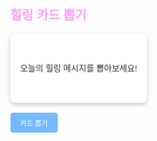 <!DOCTYPE html>
<html lang="ko">
<head>
  <meta charset="UTF-8">
  <meta name="viewport" content="width=device-width, initial-scale=1.0">
  <title>힐링 카드 뽑기</title>
  <link href="https://fonts.googleapis.com/css2?family=Cute+Font&family=Gaegu&display=swap" rel="stylesheet">
  <style>
    body {
      margin: 0;
      font-family: 'Poppins', sans-serif;
      height: 100vh;
      display: flex;
      justify-content: center;
      align-items: center;
      background-image: url('https://images.unsplash.com/photo-1448375240586-882707db888b?q=80&w=2670&auto=format&fit=crop&ixlib=rb-4.0.3&ixid=M3wxMjA3fDB8MHxwaG90by1wYWdlfHx8fGVufDB8fHx8fA%3D%3D');
      background-size: cover;
      background-position: center;
      background-attachment: fixed;
      color: #ffffff;
    }
    
    .container {
      text-align: center;
      background-color: rgba(0, 0, 0, 0.6);
      padding: 20px;
      border-radius: 15px;
      box-shadow: 0 4px 6px rgba(0, 0, 0, 0.2);
      max-width: 400px;
    }
    
    h1 {
      font-size: 1.8em;
      margin-bottom: 20px;
      color: #ff9ff3;
      font-family: "Gaegu", sans-serif;
    }
    
    .card {
      background-color: rgba(255, 255, 255, 0.9);
      padding: 20px;
      border-radius: 10px;
      box-shadow: 0 4px 8px rgba(0, 0, 0, 0.2);
      margin-bottom: 20px;
      min-height: 100px;
      display: flex;
      justify-content: center;
      align-items: center;
    }
    
    .card p {
      margin: 0;
      font-size: 1.2em;
      color: #2d3436;
      text-align: center;
      font-family: "Gaegu", sans-serif;
    }
    
    button {
      background-color: #74b9ff;
      color: white;
      border: none;
      padding: 10px 20px;
      font-size: 1em;
      border-radius: 5px;
      cursor: pointer;
      transition: background-color 0.3s;
      font-family: "Gaegu", sans-serif;
    }
    
    button:hover {
      background-color: #0984e3;
    }
  </style>
</head>
<body>
  <div class="container">
    <h1>힐링 카드 뽑기</h1>
    <div class="card" id="card">
      <p>오늘의 힐링 메시지를 뽑아보세요!</p>
    </div>
    <button onclick="pickCard()">카드 뽑기</button>
  </div>
  <script>
    const messages = [
      "넌 지금도 충분히 잘하고 있어!",
      "작은 휴식이 큰 힘이 돼.",
      "걱정하지 마, 모든 게 잘 될 거야.",
      "너는 사랑받기 위해 태어났어.",
      "오늘도 스스로를 칭찬해줘!"
    ];
    
    function pickCard() {
      const randomIndex = Math.floor(Math.random() * messages.length);
      const cardElement = document.getElementById("card");
      cardElement.innerHTML = `<p>${messages[randomIndex]}</p>`;
    }
  </script>
</body>
</html>
